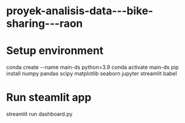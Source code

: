 # proyek-analisis-data---bike-sharing---raon

# Setup environment
conda create --name main-ds python=3.9
conda activate main-ds
pip install numpy pandas scipy matplotlib seaborn jupyter streamlit babel

# Run steamlit app
streamlit run dashboard.py

